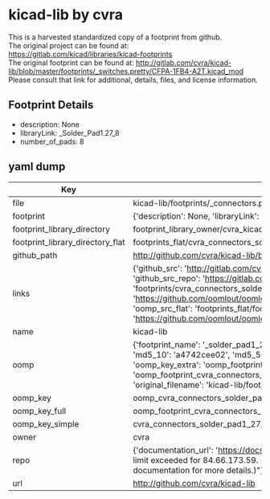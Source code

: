 # kicad-lib by cvra  
This is a harvested standardized copy of a footprint from github.  
The original project can be found at:  
https://gitlab.com/kicad/libraries/kicad-footprints  
The original footprint can be found at:
http://gitlab.com/cvra/kicad-lib/blob/master/footprints/_switches.pretty/CFPA-1FB4-A2T.kicad_mod
Please consult that link for additional, details, files, and license information.  
## Footprint Details
* description: None  
* libraryLink: _Solder_Pad1.27_8  
* number_of_pads: 8  
## yaml dump  
| Key | Value |  
| --- | --- |  
| file | kicad-lib/footprints/_connectors.pretty/_Solder_Pad1.27_8.kicad_mod |  
| footprint | {'description': None, 'libraryLink': '_Solder_Pad1.27_8', 'number_of_pads': 8} |  
| footprint_library_directory | footprint_library_owner/cvra_kicad-lib |  
| footprint_library_directory_flat | footprints_flat/cvra_connectors_solder_pad1_27_8/working |  
| github_path | http://github.com/cvra/kicad-lib/blob/master/footprints/_connectors.pretty/_Solder_Pad1.27_8.kicad_mod |  
| links | {'github_src': 'http://gitlab.com/cvra/kicad-lib/blob/master/footprints/_switches.pretty/CFPA-1FB4-A2T.kicad_mod', 'github_src_repo': 'https://gitlab.com/kicad/libraries/kicad-footprints', 'oomp_bot': 'footprints/cvra_connectors_solder_pad1_27_8/working', 'oomp_bot_github': 'https://github.com/oomlout/oomlout_oomp_footprint_bot/tree/main/footprints/cvra_connectors_solder_pad1_27_8/working', 'oomp_src_flat': 'footprints_flat/footprints_flat/cvra_connectors_solder_pad1_27_8/working', 'oomp_src_flat_github': 'https://github.com/oomlout/oomlout_oomp_footprint_src/tree/main/footprints_flat/cvra_connectors_solder_pad1_27_8/working'} |  
| name | kicad-lib |  
| oomp | {'footprint_name': '_solder_pad1_27_8', 'library_name': '_connectors', 'md5': 'a4742cee02b7bcc9849eca0ad45feacd', 'md5_10': 'a4742cee02', 'md5_5': 'a4742', 'md5_6': 'a4742c', 'oomp_key': 'oomp_cvra_connectors_solder_pad1_27_8', 'oomp_key_extra': 'oomp_footprint_cvra_connectors_solder_pad1_27_8', 'oomp_key_full': 'oomp_footprint_cvra_connectors_solder_pad1_27_8_a4742c', 'oomp_key_simple': 'cvra_connectors_solder_pad1_27_8', 'original_filename': 'kicad-lib/footprints/_connectors.pretty/_Solder_Pad1.27_8.kicad_mod', 'owner_name': 'cvra'} |  
| oomp_key | oomp_cvra_connectors_solder_pad1_27_8 |  
| oomp_key_full | oomp_footprint_cvra_connectors_solder_pad1_27_8 |  
| oomp_key_simple | cvra_connectors_solder_pad1_27_8 |  
| owner | cvra |  
| repo | {'documentation_url': 'https://docs.github.com/rest/overview/resources-in-the-rest-api#rate-limiting', 'message': "API rate limit exceeded for 84.66.173.59. (But here's the good news: Authenticated requests get a higher rate limit. Check out the documentation for more details.)"} |  
| url | http://github.com/cvra/kicad-lib |  

